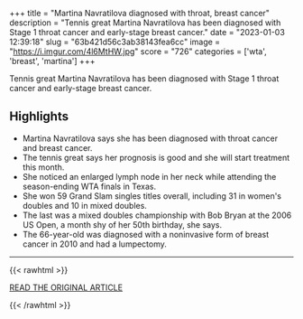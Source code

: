 +++
title = "Martina Navratilova diagnosed with throat, breast cancer"
description = "Tennis great Martina Navratilova has been diagnosed with Stage 1 throat cancer and early-stage breast cancer."
date = "2023-01-03 12:39:18"
slug = "63b421d56c3ab38143fea6cc"
image = "https://i.imgur.com/4l6MtHW.jpg"
score = "726"
categories = ['wta', 'breast', 'martina']
+++

Tennis great Martina Navratilova has been diagnosed with Stage 1 throat cancer and early-stage breast cancer.

## Highlights

- Martina Navratilova says she has been diagnosed with throat cancer and breast cancer.
- The tennis great says her prognosis is good and she will start treatment this month.
- She noticed an enlarged lymph node in her neck while attending the season-ending WTA finals in Texas.
- She won 59 Grand Slam singles titles overall, including 31 in women's doubles and 10 in mixed doubles.
- The last was a mixed doubles championship with Bob Bryan at the 2006 US Open, a month shy of her 50th birthday, she says.
- The 66-year-old was diagnosed with a noninvasive form of breast cancer in 2010 and had a lumpectomy.

---

{{< rawhtml >}}
  <p class="article-category">
    <a target="_blank" href="https://www.espn.com/tennis/story/_/id/35365318/martina-navratilova-diagnosed-two-forms-cancer">READ THE ORIGINAL ARTICLE</a>
  </p>
{{< /rawhtml >}}
